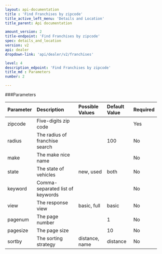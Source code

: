 ```yaml
---
layout: api-documentation
title : 'Find Franchises by zipcode'
title_active_left_menu: 'Details and Location'
title_parent: Api documentation

amount_version: 2
title-endpoint: 'Find Franchises by zipcode'
spec: details_and_location
version: v2
api: dealer
dropdown-link: 'api/dealer/v2/franchises'

level: 4
description_edpoint: 'Find Franchises by zipcode'
title_md : Parameters
number: 2

---
```



###Parameters

| Parameter     | Description                            | Possible Values             | Default Value  | Required |
|:--------------|:-------------------------------------- |:----------------------------|:---------------|:---------|
| zipcode       | Five-digits zip code                   |                             |                | Yes      |
| radius        | The radius of franchise search         |                             | 100            | No       |
| make          | The make nice name                     |                             |                | No       |
| state         | The state of vehicles                  | new, used                   | both           | No       |
| keyword       | Comma-separated list of keywords       |                             |                | No       |
| view          | The response view                      | basic, full                 | basic          | No       |
| pagenum       | The page number                        |                             | 1              | No       |
| pagesize      | The page size                          |                             | 10             | No       |
| sortby        | The sorting strategy                   | distance, name              | distance       | No       |
